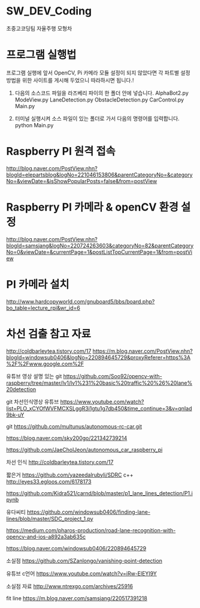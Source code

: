 # SW_DEV_Coding

초중고코딩팀 자율주행 모형차

# 프로그램 실행법 

프로그램 실행에 앞서 OpenCV, Pi 카메라 모듈 설정이 되지 않았다면 각 파트별 설정 방법을 위한 사이트를 게시해 두었으니 따라하시면 됩니다.!

1. 다음의 소스코드 파일을 라즈베리 파이의 한 폴더 안에 넣습니다.
AlphaBot2.py
ModeView.py
LaneDetection.py
ObstacleDetection.py
CarControl.py
Main.py
 
2. 터미널 실행시켜 소스 파일이 있는 폴더로 가서 다음의 명령어를 입력합니다.
python Main.py




# Raspberry PI 원격 접속
http://blog.naver.com/PostView.nhn?blogId=elepartsblog&logNo=221046153806&parentCategoryNo=&categoryNo=&viewDate=&isShowPopularPosts=false&from=postView

# Raspberry PI 카메라 & openCV 환경 설정 
http://blog.naver.com/PostView.nhn?blogId=samsjang&logNo=220724263603&categoryNo=82&parentCategoryNo=0&viewDate=&currentPage=1&postListTopCurrentPage=1&from=postView

# PI 카메라 설치
http://www.hardcopyworld.com/gnuboard5/bbs/board.php?bo_table=lecture_rpi&wr_id=6


# 차선 검출 참고 자료
http://coldbarleytea.tistory.com/17
https://m.blog.naver.com/PostView.nhn?blogId=windowsub0406&logNo=220894645729&proxyReferer=https%3A%2F%2Fwww.google.com%2F

유튜브 영상 설명 있는 git
https://github.com/Soo92/opencv-with-raspberry/tree/master/lv1/lv1%231%20basic%20traffic%20%26%20lane%20detection

git 차선인식영상 유튜브
https://www.youtube.com/watch?list=PLO_xCYOfWVFMCXSLggR3i1gtu1g7db450&time_continue=3&v=qnIad9bk-uY


git
https://github.com/multunus/autonomous-rc-car.git

https://blog.naver.com/sky200go/221342739214


https://github.com/JaeCholJeon/autonomous_car_raspberry_pi

차선 인식 
http://coldbarleytea.tistory.com/17

짧은거
https://github.com/yazeedalrubyli/SDRC
c++
http://eyes33.egloos.com/6178173

https://github.com/Kidra521/carnd/blob/master/p1_lane_lines_detection/P1.ipynb


유다씨티
https://github.com/windowsub0406/finding-lane-lines/blob/master/SDC_project_1.py

https://medium.com/pharos-production/road-lane-recognition-with-opencv-and-ios-a892a3ab635c

https://blog.naver.com/windowsub0406/220894645729


소실점
https://github.com/SZanlongo/vanishing-point-detection

유튜브 c언어
https://www.youtube.com/watch?v=iRw-ElEYI9Y

소실점 자료 
http://www.ntrexgo.com/archives/25916

fit line
https://m.blog.naver.com/samsjang/220517391218
